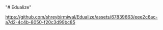 "# Edualize" 




https://github.com/shreybirmiwal/Edualize/assets/67839663/eee2c6ac-a7d2-4c4b-8050-f20c3d99bc85

